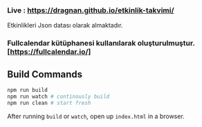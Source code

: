 ### Live : https://dragnan.github.io/etkinlik-takvimi/

Etkinlikleri Json datası olarak almaktadır.

### Fullcalendar kütüphanesi kullanılarak oluşturulmuştur. [https://fullcalendar.io/]




## Build Commands

```bash
npm run build
npm run watch # continously build
npm run clean # start fresh
```

After running `build` or `watch`, open up `index.html` in a browser.

